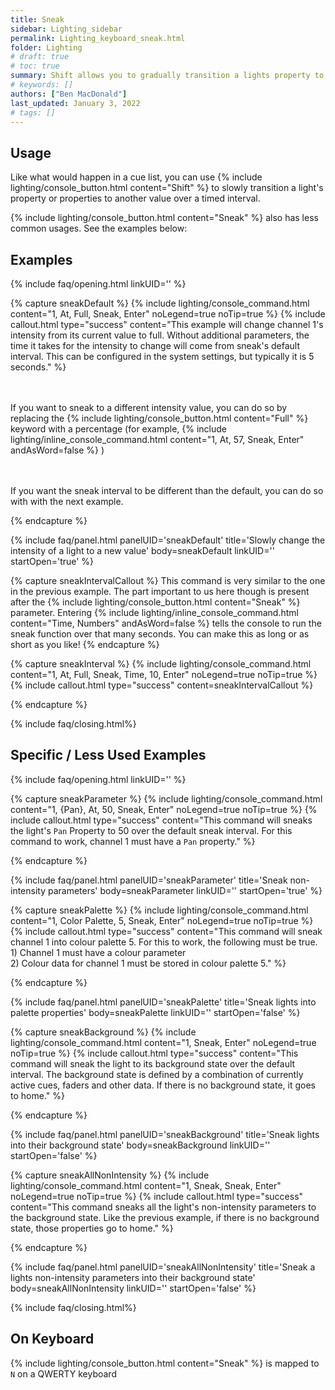```yaml
---
title: Sneak
sidebar: Lighting_sidebar
permalink: Lighting_keyboard_sneak.html
folder: Lighting
# draft: true
# toc: true
summary: Shift allows you to gradually transition a lights property to another value
# keywords: []
authors: ["Ben MacDonald"]
last_updated: January 3, 2022
# tags: []
---
```


## Usage
Like what would happen in a cue list, you can use {% include lighting/console_button.html content="Shift" %} to slowly transition a light's property or properties to another value over a timed interval. 

{% include lighting/console_button.html content="Sneak" %} also has less common usages. See the examples below:
## Examples

<!-- Leave the linkID blank if you want to be able to open multiple sections at once.
Otherwise, only one panel can be open at a time per linkUID.
panelUID must be unique to all other faq panels on this page -->

{% include faq/opening.html linkUID='' %}

{% capture sneakDefault %}
{% include lighting/console_command.html content="1, At, Full, Sneak, Enter" noLegend=true noTip=true %}
{% include callout.html type="success" content="This example will change channel 1's intensity from its current value to full. Without additional parameters, the time it takes for the intensity to change will come from sneak's default interval. This can be configured in the system settings, but typically it is 5 seconds." %}

<br><br>
If you want to sneak to a different intensity value, you can do so by replacing the {% include lighting/console_button.html content="Full" %} keyword with a percentage (for example, {% include lighting/inline_console_command.html content="1, At, 57, Sneak, Enter" andAsWord=false %}
)

<br><br>
If you want the sneak interval to be different than the default, you can do so with with the next example.

{% endcapture %}

{% include faq/panel.html panelUID='sneakDefault' title='Slowly change the intensity of a light to a new value' body=sneakDefault linkUID='' startOpen='true' %}

{% capture sneakIntervalCallout %}
This command is very similar to the one in the previous example. The part important to us here though is present after the {% include lighting/console_button.html content="Sneak" %} parameter. Entering {% include lighting/inline_console_command.html content="Time, Numbers" andAsWord=false %} tells the console to run the sneak function over that many seconds. You can make this as long or as short as you like!
{% endcapture %}


{% capture sneakInterval %}
{% include lighting/console_command.html content="1, At, Full, Sneak, Time, 10, Enter" noLegend=true noTip=true %}
{% include callout.html type="success" content=sneakIntervalCallout %}

{% endcapture %}

{% include faq/closing.html%}

## Specific / Less Used Examples

<!-- Leave the linkID blank if you want to be able to open multiple sections at once.
Otherwise, only one panel can be open at a time per linkUID.
panelUID must be unique to all other faq panels on this page -->

{% include faq/opening.html linkUID='' %}

{% capture sneakParameter %}
{% include lighting/console_command.html content="1, {Pan}, At, 50, Sneak, Enter" noLegend=true noTip=true %}
{% include callout.html type="success" content="This command will sneaks the light's `Pan` Property to 50 over the default sneak interval. For this command to work, channel 1 must have a `Pan` property." %}


{% endcapture %}

{% include faq/panel.html panelUID='sneakParameter' title='Sneak non-intensity parameters' body=sneakParameter linkUID='' startOpen='true' %}

{% capture sneakPalette %}
{% include lighting/console_command.html content="1, Color Palette, 5, Sneak, Enter" noLegend=true noTip=true %}
{% include callout.html type="success" content="This command will sneak channel 1 into colour palette 5. For this to work, the following must be true.<br>1) Channel 1 must have a colour parameter<br>2) Colour data for channel 1 must be stored in colour palette 5." %}

{% endcapture %}

{% include faq/panel.html panelUID='sneakPalette' title='Sneak lights into palette properties' body=sneakPalette linkUID='' startOpen='false' %}

{% capture sneakBackground %}
{% include lighting/console_command.html content="1, Sneak, Enter" noLegend=true noTip=true %}
{% include callout.html type="success" content="This command will sneak the light to its background state over the default interval. The background state is defined by a combination of currently active cues, faders and other data. If there is no background state, it goes to home." %}

{% endcapture %}


{% include faq/panel.html panelUID='sneakBackground' title='Sneak lights into their background state' body=sneakBackground linkUID='' startOpen='false' %}

{% capture sneakAllNonIntensity %}
{% include lighting/console_command.html content="1, Sneak, Sneak, Enter" noLegend=true noTip=true %}
{% include callout.html type="success" content="This command sneaks all the light's non-intensity parameters to the background state. Like the previous example, if there is no background state, those properties go to home." %}

{% endcapture %}

{% include faq/panel.html panelUID='sneakAllNonIntensity' title='Sneak a lights non-intensity parameters into their background state' body=sneakAllNonIntensity linkUID='' startOpen='false' %}

{% include faq/closing.html%}


## On Keyboard
{% include lighting/console_button.html content="Sneak" %} is mapped to `N` on a QWERTY keyboard